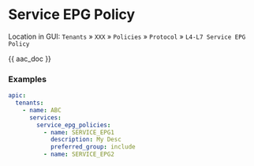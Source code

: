 # Service EPG Policy

Location in GUI:
`Tenants` » `XXX` » `Policies` » `Protocol` » `L4-L7 Service EPG Policy`

{{ aac_doc }}
### Examples

```yaml
apic:
  tenants:
    - name: ABC
      services:
        service_epg_policies:
          - name: SERVICE_EPG1
            description: My Desc
            preferred_group: include
          - name: SERVICE_EPG2
```
